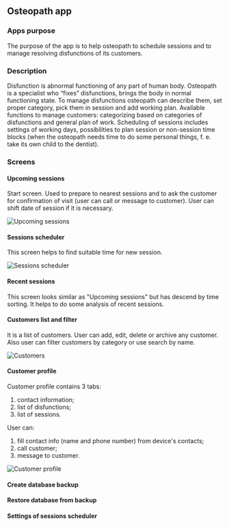 ## Osteopath app

### Apps purpose

The purpose of the app is to help osteopath to schedule sessions and to manage resolving disfunctions of its customers.

### Description

Disfunction is abnormal functioning of any part of human body.
Osteopath is a specialist who “fixes” disfunctions, brings the body in normal functioning state.
To manage disfunctions osteopath can describe them, set proper category, pick them in session and add working plan.
Available functions to manage customers: categorizing based on categories of disfunctions and general plan of work.
Scheduling of sessions includes settings of working days, possibilities to plan session or non-session time blocks (when the osteopath needs time to do some personal things, f. e. take its own child to the dentist).

### Screens

#### Upcoming sessions 

Start screen. Used to prepare to nearest sessions and to ask the customer for confirmation of visit (user can call or message to customer). User can shift date of session if it is necessary.

![Upcoming sessions](https://s10.gifyu.com/images/Sessions---Upcoming_.gif)

#### Sessions scheduler

This screen helps to find suitable time for new session.

![Sessions scheduler](https://s10.gifyu.com/images/Sessions---Scheduler.gif)

#### Recent sessions

This screen looks similar as "Upcoming sessions" but has descend by time sorting. It helps to do some analysis of recent sessions.

#### Customers list and filter

It is a list of customers. User can add, edit, delete or archive any customer. Also user can filter customers by category or use search by name.

![Customers](https://s10.gifyu.com/images/Customers.gif)

#### Customer profile

Customer profile contains 3 tabs: 
1) contact information; 
2) list of disfunctions;
3) list of sessions.

User can: 
1) fill contact info (name and phone number) from device's contacts;
2) call customer;
3) message to customer.

![Customer profile](https://s10.gifyu.com/images/Customer-profile.gif)

#### Create database backup

#### Restore database from backup

#### Settings of sessions scheduler
 
